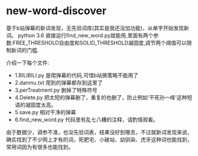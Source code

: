 # new-word-discover
基于b站弹幕的新词发现，无先验词库(其实是我还没加功能)，从单字开始发现新词。
python 3.6
直接运行find_new_word.py就能用,里面有两个参数:FREE_THRESHOLD自由度和SOLID_THRESHOLD凝固度,调节两个阈值可以限制新词的门槛.

介绍一下每个文件:
+  1.BILIBILI.py 是爬弹幕的代码,可惜b站换策略不能用了
+  2.danmu.txt 爬到的弹幕都存到这里了
+  3.perTreatment.py 删掉了特殊符号
+  4.Delete.py  把太短的弹幕删了，重复的也删了，防止例如'干死孙一峰'这种短语的凝固度太高。
+  5.save.py 相对干净的弹幕
+  6.find_new_word.py 代码里有乱七八糟的注释，请酌情观看。

由于数据少，调参不准，也没先验词表，结果没好到哪去，不过就新词发现来说，确实找到了不少网上才有的词，死肥宅、小破站、幼驯染、虎牙这种词也能找到，常用词因为有很多也能找到。



